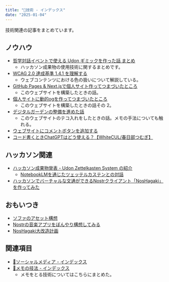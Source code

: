 ```yaml
---
title: "🔧技術 - インデックス"
date: "2025-01-04"
---
```


技術関連の記事をまとめています。

## ノウハウ

- [哲学対話イベントで使える Udon ギミックを作った話 まとめ](20250212-philosophy-dialog-event-by-usable-udon-gimmick-made-story-conclusion.md)
	- ハッカソン成果物の使用技術に関するまとめです。
- [WCAG 2.0 達成基準 1.4.1 を理解する](20241223-wcag20-visual-audio-contrast-without-color.md)
	- ウェブコンテンツにおける色の扱いについて解説している。
- [GitHub Pages & Next.jsで個人サイト作ってつまづいたところ](230928-create-ssg-1.md)
	- このウェブサイトを構築したときの話。
- [個人サイトに動的ogを作ってつまづいたところ](230929-create-ssg-2.md)
	- このウェブサイトを構築したときの話その 2。
- [デジタルガーデンの整備を進めた話](20241210-digital-gerden.md)
	- このウェブサイトのテコ入れをしたときの話。メモの手法についても触れる。
- [ウェブサイトにコメントボタンを追加する](20241227-social-media-comment-button.md)
- [コード書くときChatGPTはどう使える？【WhiteCUL/春日部つむぎ】](241020-chatgpt-develop.md)

## ハッカソン関連

- [ハッカソン成果物発表 - Udon Zettelkasten System の紹介](240911-udon-zettelkasten-system.md)
	- [NotebookLMを通じたツェッテルカステンとの対話](240824-a-conversation-with-zettelkasten-by-llm.md)
- [ハッカソンでバーチャルな文通ができるNostrクライアント「NosHagaki」を作ってみた](240311-nos-hagaki-making.md)

## おもいつき

- [ソファのアセット構想](241031-sofa-asset-concept.md)
- [Nostrの音楽アプリをぼんやり構想してみる](240905-nostr-music-client-memo.md)
- [NosHagaki大改造計画](20241218-nos-hagaki-great-changing-plan.md)

## 関連項目

- [📱ソーシャルメディア - インデックス](20241209-socialmedia-index.md)
- [📝メモの技法 - インデックス](20250105-note-taking-techniques-index.md)
	- メモをとる技術についてはこちらにまとめた。